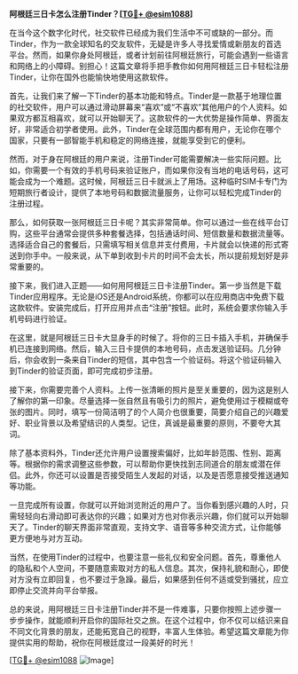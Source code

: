 **阿根廷三日卡怎么注册Tinder？[[TG💪+ @esim1088](https://t.me/s/esim1088)]**

在当今这个数字化时代，社交软件已经成为我们生活中不可或缺的一部分。而Tinder，作为一款全球知名的交友软件，无疑是许多人寻找爱情或新朋友的首选平台。然而，如果你身处阿根廷，或者计划前往阿根廷旅行，可能会遇到一些语言和网络上的小障碍。别担心！这篇文章将手把手教你如何用阿根廷三日卡轻松注册Tinder，让你在国外也能愉快地使用这款软件。

首先，让我们来了解一下Tinder的基本功能和特点。Tinder是一款基于地理位置的社交软件，用户可以通过滑动屏幕来“喜欢”或“不喜欢”其他用户的个人资料。如果双方都互相喜欢，就可以开始聊天了。这款软件的一大优势是操作简单、界面友好，非常适合初学者使用。此外，Tinder在全球范围内都有用户，无论你在哪个国家，只要有一部智能手机和稳定的网络连接，就能享受到它的便利。

然而，对于身在阿根廷的用户来说，注册Tinder可能需要解决一些实际问题。比如，你需要一个有效的手机号码来验证账户，而如果你没有当地的电话号码，这可能会成为一个难题。这时候，阿根廷三日卡就派上了用场。这种临时SIM卡专门为短期旅行者设计，提供了本地号码和数据流量服务，让你可以轻松完成Tinder的注册过程。

那么，如何获取一张阿根廷三日卡呢？其实非常简单。你可以通过一些在线平台订购，这些平台通常会提供多种套餐选择，包括通话时间、短信数量和数据流量等。选择适合自己的套餐后，只需填写相关信息并支付费用，卡片就会以快递的形式寄送到你手中。一般来说，从下单到收到卡片的时间不会太长，所以提前规划好是非常重要的。

接下来，我们进入正题——如何用阿根廷三日卡注册Tinder。第一步当然是下载Tinder应用程序。无论是iOS还是Android系统，你都可以在应用商店中免费下载这款软件。安装完成后，打开应用并点击“注册”按钮。此时，系统会要求你输入手机号码进行验证。

在这里，就是阿根廷三日卡大显身手的时候了。将你的三日卡插入手机，并确保手机已连接到网络。然后，输入三日卡提供的本地号码，点击发送验证码。几分钟后，你会收到一条来自Tinder的短信，其中包含一个验证码。将这个验证码输入到Tinder的验证页面，即可完成初步注册。

接下来，你需要完善个人资料。上传一张清晰的照片是至关重要的，因为这是别人了解你的第一印象。尽量选择一张自然且有吸引力的照片，避免使用过于模糊或夸张的图片。同时，填写一份简洁明了的个人简介也很重要，简要介绍自己的兴趣爱好、职业背景以及希望结识的人类型。记住，真诚是最重要的原则，不要夸大其词。

除了基本资料外，Tinder还允许用户设置搜索偏好，比如年龄范围、性别、距离等。根据你的需求调整这些参数，可以帮助你更快找到志同道合的朋友或潜在伴侣。此外，你还可以设置是否接受陌生人发起的对话，以及是否愿意接受推送通知等功能。

一旦完成所有设置，你就可以开始浏览附近的用户了。当你看到感兴趣的人时，只需轻轻向右滑动即可表达你的兴趣；如果对方也对你表示兴趣，你们就可以开始聊天了。Tinder的聊天界面非常直观，支持文字、语音等多种交流方式，让你能够更方便地与对方互动。

当然，在使用Tinder的过程中，也要注意一些礼仪和安全问题。首先，尊重他人的隐私和个人空间，不要随意索取对方的私人信息。其次，保持礼貌和耐心，即使对方没有立即回复，也不要过于急躁。最后，如果感到任何不适或受到骚扰，应立即停止交流并向平台举报。

总的来说，用阿根廷三日卡注册Tinder并不是一件难事，只要你按照上述步骤一步步操作，就能顺利开启你的国际社交之旅。在这个过程中，你不仅可以结识来自不同文化背景的朋友，还能拓宽自己的视野，丰富人生体验。希望这篇文章能为你提供实用的帮助，祝你在阿根廷度过一段美好的时光！

[[TG💪+ @esim1088](https://t.me/s/esim1088) ![Image](https://i.postimg.cc/4NQfJmqS/Snipaste-2025-05-13-00-14-12.png)]